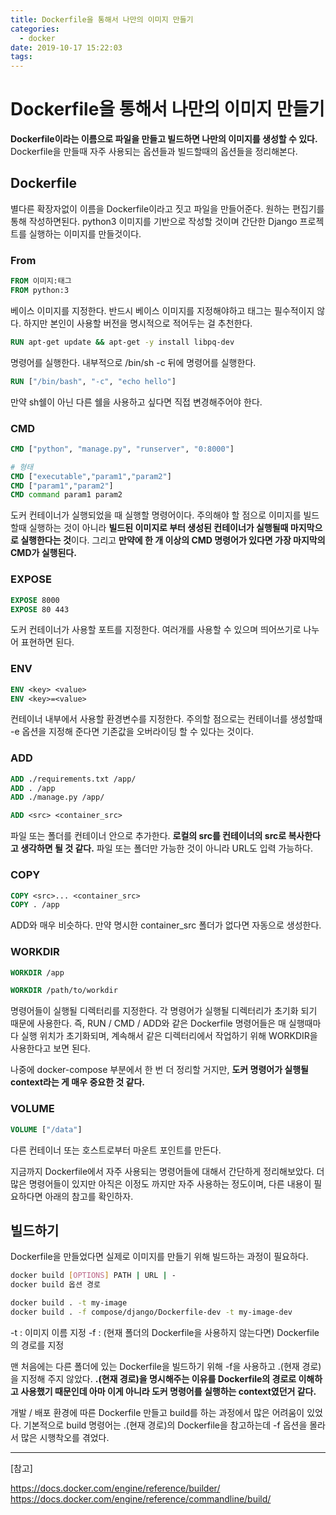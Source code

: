 ```yaml
---
title: Dockerfile을 통해서 나만의 이미지 만들기
categories:
  - docker
date: 2019-10-17 15:22:03
tags:
---
```


# Dockerfile을 통해서 나만의 이미지 만들기

**Dockerfile이라는 이름으로 파일을 만들고 빌드하면 나만의 이미지를 생성할 수 있다.** Dockerfile을 만들때 자주 사용되는 옵션들과 빌드할때의 옵션들을 정리해본다.

## Dockerfile

별다른 확장자없이 이름을 Dockerfile이라고 짓고 파일을 만들어준다. 원하는 편집기를 통해 작성하면된다. python3 이미지를 기반으로 작성할 것이며 간단한 Django 프로젝트를 실행하는 이미지를 만들것이다.

### From 

```Dockerfile
FROM 이미지:태그
FROM python:3
```

베이스 이미지를 지정한다. 반드시 베이스 이미지를 지정해야하고 태그는 필수적이지 않다. 하지만 본인이 사용할 버전을 명시적으로 적어두는 걸 추천한다.

```Dockerfile
RUN apt-get update && apt-get -y install libpq-dev
```

명령어를 실행한다. 내부적으로 /bin/sh -c 뒤에 명령어를 실행한다. 

```Dockerfile
RUN ["/bin/bash", "-c", "echo hello"]
```

만약 sh쉘이 아닌 다른 쉘을 사용하고 싶다면 직접 변경해주어야 한다.

### CMD

```Dockerfile
CMD ["python", "manage.py", "runserver", "0:8000"]

# 형태
CMD ["executable","param1","param2"]
CMD ["param1","param2"]
CMD command param1 param2
```

도커 컨테이너가 실행되었을 때 실행할 명령어이다. 주의해야 할 점으로 이미지를 빌드할때 실행하는 것이 아니라 **빌드된 이미지로 부터 생성된 컨테이너가 실행될때 마지막으로 실행한다는 것**이다. 그리고 **만약에 한 개 이상의 CMD 명령어가 있다면 가장 마지막의 CMD가 실행된다.**

### EXPOSE

```Dockerfile
EXPOSE 8000
EXPOSE 80 443
```

도커 컨테이너가 사용할 포트를 지정한다. 여러개를 사용할 수 있으며 띄어쓰기로 나누어 표현하면 된다.

### ENV

```Dockerfile
ENV <key> <value>
ENV <key>=<value>
```

컨테이너 내부에서 사용할 환경변수를 지정한다. 주의할 점으로는 컨테이너를 생성할때 -e 옵션을 지정해 준다면 기존값을 오버라이딩 할 수 있다는 것이다. 

### ADD

```Dockerfile
ADD ./requirements.txt /app/
ADD . /app
ADD ./manage.py /app/

ADD <src> <container_src>
```

파일 또는 폴더를 컨테이너 안으로 추가한다. **로컬의 src를 컨테이너의 src로 복사한다고 생각하면 될 것 같다.** 파일 또는 폴더만 가능한 것이 아니라 URL도 입력 가능하다.

### COPY

```Dockerfile
COPY <src>... <container_src>
COPY . /app
```

ADD와 매우 비슷하다. 만약 명시한 container_src 폴더가 없다면 자동으로 생성한다.

### WORKDIR

```Dockerfile
WORKDIR /app

WORKDIR /path/to/workdir
```

명령어들이 실행될 디렉터리를 지정한다. 각 명령어가 실행될 디렉터리가 초기화 되기 때문에 사용한다. 즉, RUN / CMD / ADD와 같은 Dockerfile 명령어들은 매 실행때마다 실행 위치가 초기화되며, 계속해서 같은 디렉터리에서 작업하기 위해 WORKDIR을 사용한다고 보면 된다.

나중에 docker-compose 부분에서 한 번 더 정리할 거지만, **도커 명령어가 실행될 context라는 게 매우 중요한 것 같다.**

### VOLUME

```Dockerfile
VOLUME ["/data"]
```

다른 컨테이너 또는 호스트로부터 마운트 포인트를 만든다.



지금까지 Dockerfile에서 자주 사용되는 명령어들에 대해서 간단하게 정리해보았다. 더 많은 명령어들이 있지만 아직은 이정도 까지만 자주 사용하는 정도이며, 다른 내용이 필요하다면 아래의 참고를 확인하자.


## 빌드하기

Dockerfile을 만들었다면 실제로 이미지를 만들기 위해 빌드하는 과정이 필요하다.

```sh
docker build [OPTIONS] PATH | URL | -
docker build 옵션 경로

docker build . -t my-image
docker build . -f compose/django/Dockerfile-dev -t my-image-dev
```

-t : 이미지 이름 지정
-f : (현재 폴더의 Dockerfile을 사용하지 않는다면) Dockerfile의 경로를 지정

맨 처음에는 다른 폴더에 있는 Dockerfile을 빌드하기 위해 -f을 사용하고 .(현재 경로)을 지정해 주지 않았다. **.(현재 경로)을 명시해주는 이유를 Dockerfile의 경로로 이해하고 사용했기 때문인데 아마 이게 아니라 도커 명령어를 실행하는 context였던거 같다.**

개발 / 배포 환경에 따른 Dockerfile 만들고 build를 하는 과정에서 많은 어려움이 있었다. 기본적으로 build 명령어는 .(현재 경로)의 Dockerfile을 참고하는데 -f 옵션을 몰라서 많은 시행착오를 겪었다.


<hr>
[참고]

<https://docs.docker.com/engine/reference/builder/>
<https://docs.docker.com/engine/reference/commandline/build/>